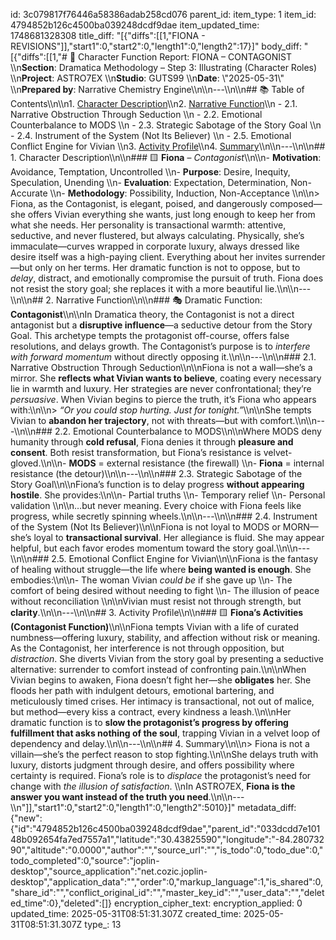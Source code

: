 id: 3c079817f76446a58386adab258cd076
parent_id: 
item_type: 1
item_id: 4794852b126c4500ba039248dcdf9dae
item_updated_time: 1748681328308
title_diff: "[{\"diffs\":[[1,\"FIONA - REVISIONS\"]],\"start1\":0,\"start2\":0,\"length1\":0,\"length2\":17}]"
body_diff: "[{\"diffs\":[[1,\"# 📘 Character Function Report: FIONA – CONTAGONIST  \\\n**Section**: Dramatica Methodology – Step 3: Illustrating (Character Roles)  \\\n**Project**: ASTRO7EX  \\\n**Studio**: GUTS99  \\\n**Date**: \\\"2025-05-31\\\"  \\\n**Prepared by**: Narrative Chemistry Engine\\\n\\\n---\\\n\\\n## 📚 Table of Contents\\\n\\\n1. [Character Description](#1-character-description)\\\n2. [Narrative Function](#2-narrative-function)\\\n   - 2.1. Narrative Obstruction Through Seduction  \\\n   - 2.2. Emotional Counterbalance to MODS  \\\n   - 2.3. Strategic Sabotage of the Story Goal  \\\n   - 2.4. Instrument of the System (Not Its Believer)  \\\n   - 2.5. Emotional Conflict Engine for Vivian  \\\n3. [Activity Profile](#3-activity-profile)\\\n4. [Summary](#4-summary)\\\n\\\n---\\\n\\\n## 1. Character Description\\\n\\\n### 🟨 **Fiona** – *Contagonist*\\\n\\\n- **Motivation**: Avoidance, Temptation, Uncontrolled  \\\n- **Purpose**: Desire, Inequity, Speculation, Unending  \\\n- **Evaluation**: Expectation, Determination, Non-Accurate  \\\n- **Methodology**: Possibility, Induction, Non-Acceptance  \\\n\\\n> Fiona, as the Contagonist, is elegant, poised, and dangerously composed—she offers Vivian everything she wants, just long enough to keep her from what she needs. Her personality is transactional warmth: attentive, seductive, and never flustered, but always calculating. Physically, she’s immaculate—curves wrapped in corporate luxury, always dressed like desire itself was a high-paying client. Everything about her invites surrender—but only on her terms. Her dramatic function is not to oppose, but to *delay*, distract, and emotionally compromise the pursuit of truth. Fiona does not resist the story goal; she replaces it with a more beautiful lie.\\\n\\\n---\\\n\\\n## 2. Narrative Function\\\n\\\n### 🎭 Dramatic Function: **Contagonist**\\\n\\\nIn Dramatica theory, the Contagonist is not a direct antagonist but a **disruptive influence**—a seductive detour from the Story Goal. This archetype tempts the protagonist off-course, offers false resolutions, and delays growth. The Contagonist’s purpose is to *interfere with forward momentum* without directly opposing it.\\\n\\\n---\\\n\\\n### 2.1. Narrative Obstruction Through Seduction\\\n\\\nFiona is not a wall—she’s a mirror. She **reflects what Vivian wants to believe**, coating every necessary lie in warmth and luxury. Her strategies are never confrontational; they’re *persuasive*. When Vivian begins to pierce the truth, it’s Fiona who appears with:\\\n\\\n> *“Or you could stop hurting. Just for tonight.”*\\\n\\\nShe tempts Vivian to **abandon her trajectory**, not with threats—but with comfort.\\\n\\\n---\\\n\\\n### 2.2. Emotional Counterbalance to MODS\\\n\\\nWhere MODS deny humanity through **cold refusal**, Fiona denies it through **pleasure and consent**. Both resist transformation, but Fiona’s resistance is velvet-gloved.\\\n\\\n- **MODS** = external resistance (the firewall)  \\\n- **Fiona** = internal resistance (the detour)\\\n\\\n---\\\n\\\n### 2.3. Strategic Sabotage of the Story Goal\\\n\\\nFiona’s function is to delay progress **without appearing hostile**. She provides:\\\n\\\n- Partial truths  \\\n- Temporary relief  \\\n- Personal validation  \\\n\\\n…but never meaning. Every choice with Fiona feels like progress, while secretly spinning wheels.\\\n\\\n---\\\n\\\n### 2.4. Instrument of the System (Not Its Believer)\\\n\\\nFiona is not loyal to MODS or MORN—she’s loyal to **transactional survival**. Her allegiance is fluid. She may appear helpful, but each favor erodes momentum toward the story goal.\\\n\\\n---\\\n\\\n### 2.5. Emotional Conflict Engine for Vivian\\\n\\\nFiona is the fantasy of healing without struggle—the life where **being wanted is enough**. She embodies:\\\n\\\n- The woman Vivian *could be* if she gave up  \\\n- The comfort of being desired without needing to fight  \\\n- The illusion of peace without reconciliation  \\\n\\\nVivian must resist not through strength, but **clarity**.\\\n\\\n---\\\n\\\n## 3. Activity Profile\\\n\\\n### 🟨 **Fiona’s Activities (Contagonist Function)**\\\n\\\nFiona tempts Vivian with a life of curated numbness—offering luxury, stability, and affection without risk or meaning. As the Contagonist, her interference is not through opposition, but *distraction*. She diverts Vivian from the story goal by presenting a seductive alternative: surrender to comfort instead of confronting pain.\\\n\\\nWhen Vivian begins to awaken, Fiona doesn’t fight her—she **obligates** her. She floods her path with indulgent detours, emotional bartering, and meticulously timed crises. Her intimacy is transactional, not out of malice, but method—every kiss a contract, every kindness a leash.\\\n\\\nHer dramatic function is to **slow the protagonist’s progress by offering fulfillment that asks nothing of the soul**, trapping Vivian in a velvet loop of dependency and delay.\\\n\\\n---\\\n\\\n## 4. Summary\\\n\\\n> Fiona is not a villain—she’s the perfect reason to stop fighting.\\\n\\\nShe delays truth with luxury, distorts judgment through desire, and offers possibility where certainty is required. Fiona’s role is to *displace* the protagonist’s need for change with *the illusion of satisfaction*.  \\\nIn ASTRO7EX, **Fiona is the answer you want instead of the truth you need**.\\\n\\\n---\\\n\"]],\"start1\":0,\"start2\":0,\"length1\":0,\"length2\":5010}]"
metadata_diff: {"new":{"id":"4794852b126c4500ba039248dcdf9dae","parent_id":"033dcdd7e10148b092654fa7ed7557a1","latitude":"30.43825590","longitude":"-84.28073290","altitude":"0.0000","author":"","source_url":"","is_todo":0,"todo_due":0,"todo_completed":0,"source":"joplin-desktop","source_application":"net.cozic.joplin-desktop","application_data":"","order":0,"markup_language":1,"is_shared":0,"share_id":"","conflict_original_id":"","master_key_id":"","user_data":"","deleted_time":0},"deleted":[]}
encryption_cipher_text: 
encryption_applied: 0
updated_time: 2025-05-31T08:51:31.307Z
created_time: 2025-05-31T08:51:31.307Z
type_: 13